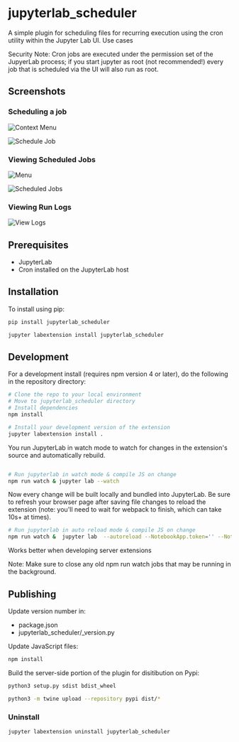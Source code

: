 # jupyterlab_scheduler

A simple plugin for scheduling files for recurring execution using the cron utility within the Jupyter Lab UI. Use cases

Security Note: Cron jobs are executed under the permission set of the JupyerLab process; if you start jupyter as root (not recommended!) every job that is scheduled via the UI will also run as root.

## Screenshots

### Scheduling a job

![Context Menu](https://raw.githubusercontent.com/tiburon-security/jupyterlab_scheduler/master/screenshots/context-menu.png)

![Schedule Job](https://raw.githubusercontent.com/tiburon-security/jupyterlab_scheduler/master/screenshots/schedule-job.png)

### Viewing Scheduled Jobs

![Menu](https://raw.githubusercontent.com/tiburon-security/jupyterlab_scheduler/master/screenshots/main-menu.png)

![Scheduled Jobs](https://raw.githubusercontent.com/tiburon-security/jupyterlab_scheduler/master/screenshots/scheduled-jobs.png)

### Viewing Run Logs

![View Logs](https://raw.githubusercontent.com/tiburon-security/jupyterlab_scheduler/master/screenshots/view-logs.png)

## Prerequisites

* JupyterLab
* Cron installed on the JupyterLab host

## Installation

To install using pip:

```bash
pip install jupyterlab_scheduler

jupyter labextension install jupyterlab_scheduler
```

## Development

For a development install (requires npm version 4 or later), do the following in the repository directory:

```bash
# Clone the repo to your local environment
# Move to jupyterlab_scheduler directory
# Install dependencies
npm install

# Install your development version of the extension
jupyter labextension install .
```

You run JupyterLab in watch mode to watch for changes in the extension's source and automatically rebuild.

```bash

# Run jupyterlab in watch mode & compile JS on change
npm run watch & jupyter lab --watch
```

Now every change will be built locally and bundled into JupyterLab. Be sure to refresh your browser page after saving file changes to reload the extension (note: you'll need to wait for webpack to finish, which can take 10s+ at times).

```bash
# Run jupyterlab in auto reload mode & compile JS on change
npm run watch &  jupyter lab  --autoreload --NotebookApp.token='' --NotebookApp.password='' --no-browser
```

Works better when developing server extensions

Note: Make sure to close any old npm run watch jobs that may be running in the background.

## Publishing

Update version number in:

- package.json
- jupyterlab_scheduler/_version.py

Update JavaScript files:

```bash
npm install
```

Build the server-side portion of the plugin for disitibution on Pypi:

```bash
python3 setup.py sdist bdist_wheel

python3 -m twine upload --repository pypi dist/*
```

### Uninstall

```bash
jupyter labextension uninstall jupyterlab_scheduler
```

